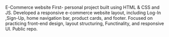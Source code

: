 E-Commerce website
First- personal project built using HTML & CSS and JS. Developed a responsive e-commerce website layout, including Log-In ,Sign-Up, home navigation bar, product cards, and footer.
Focused on practicing front-end design, layout structuring, Functinality, and responsive UI. Public repo.
